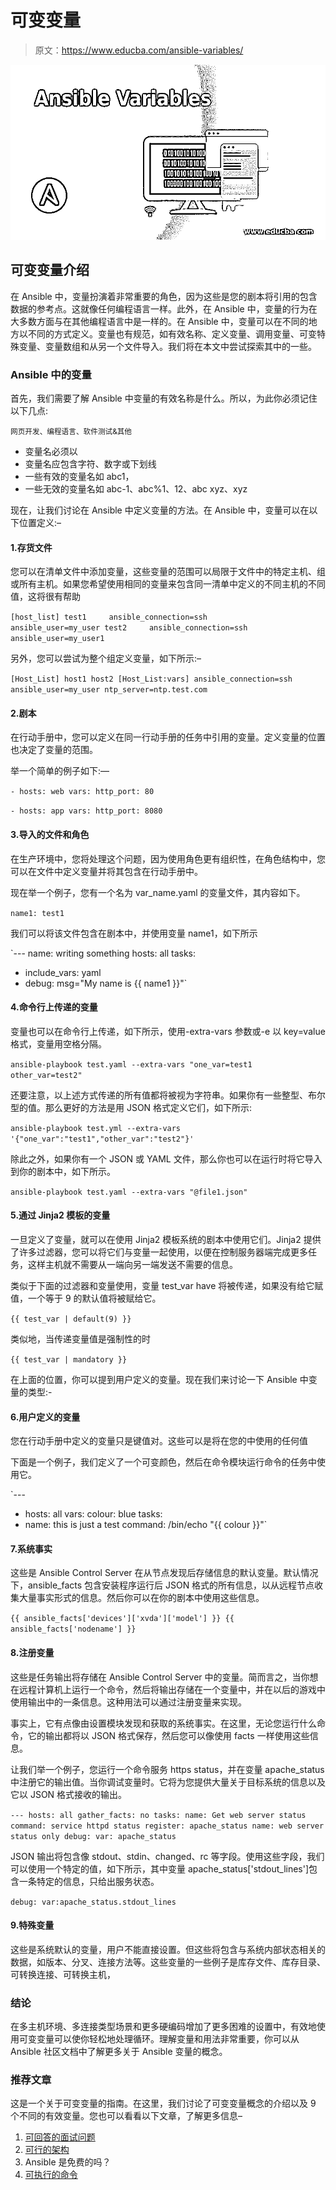 # 可变变量

> 原文：<https://www.educba.com/ansible-variables/>

![Ansible Variables](img/cb89816f6163623b43b1b8b191195232.png)



## 可变变量介绍

在 Ansible 中，变量扮演着非常重要的角色，因为这些是您的剧本将引用的包含数据的参考点。这就像任何编程语言一样。此外，在 Ansible 中，变量的行为在大多数方面与在其他编程语言中是一样的。在 Ansible 中，变量可以在不同的地方以不同的方式定义。变量也有规范，如有效名称、定义变量、调用变量、可变特殊变量、变量数组和从另一个文件导入。我们将在本文中尝试探索其中的一些。

### Ansible 中的变量

首先，我们需要了解 Ansible 中变量的有效名称是什么。所以，为此你必须记住以下几点:

<small>网页开发、编程语言、软件测试&其他</small>

*   变量名必须以
*   变量名应包含字符、数字或下划线
*   一些有效的变量名如 abc1，
*   一些无效的变量名如 abc-1、abc%1、12、abc xyz、xyz

现在，让我们讨论在 Ansible 中定义变量的方法。在 Ansible 中，变量可以在以下位置定义:–

#### 1.存货文件

您可以在清单文件中添加变量，这些变量的范围可以局限于文件中的特定主机、组或所有主机。如果您希望使用相同的变量来包含同一清单中定义的不同主机的不同值，这将很有帮助

`[host_list] test1     ansible_connection=ssh        ansible_user=my_user
test2     ansible_connection=ssh        ansible_user=my_user1`

另外，您可以尝试为整个组定义变量，如下所示:–

`[Host_List] host1
host2
[Host_List:vars] ansible_connection=ssh
ansible_user=my_user
ntp_server=ntp.test.com`

#### 2.剧本

在行动手册中，您可以定义在同一行动手册的任务中引用的变量。定义变量的位置也决定了变量的范围。

举一个简单的例子如下:—

`- hosts: web
vars:
http_port: 80`

`- hosts: app
vars:
http_port: 8080`

#### 3.导入的文件和角色

在生产环境中，您将处理这个问题，因为使用角色更有组织性，在角色结构中，您可以在文件中定义变量并将其包含在行动手册中。

现在举一个例子，您有一个名为 var_name.yaml 的变量文件，其内容如下。

`name1: test1`

我们可以将该文件包含在剧本中，并使用变量 name1，如下所示

`---
name: writing something
hosts: all
tasks:
- include_vars: yaml
- debug: msg="My name is {{ name1 }}"`

#### 4.命令行上传递的变量

变量也可以在命令行上传递，如下所示，使用-extra-vars 参数或-e 以 key=value 格式，变量用空格分隔。

`ansible-playbook test.yaml --extra-vars "one_var=test1 other_var=test2"`

还要注意，以上述方式传递的所有值都将被视为字符串。如果你有一些整型、布尔型的值。那么更好的方法是用 JSON 格式定义它们，如下所示:

`ansible-playbook test.yml --extra-vars '{"one_var":"test1","other_var":"test2"}'`

除此之外，如果你有一个 JSON 或 YAML 文件，那么你也可以在运行时将它导入到你的剧本中，如下所示。

`ansible-playbook test.yaml --extra-vars "@file1.json"`

#### 5.通过 Jinja2 模板的变量

一旦定义了变量，就可以在使用 Jinja2 模板系统的剧本中使用它们。Jinja2 提供了许多过滤器，您可以将它们与变量一起使用，以便在控制服务器端完成更多任务，这样主机就不需要从一端向另一端发送不需要的信息。

类似于下面的过滤器和变量使用，变量 test_var have 将被传递，如果没有给它赋值，一个等于 9 的默认值将被赋给它。

`{{ test_var | default(9) }}`

类似地，当传递变量值是强制性的时

`{{ test_var | mandatory }}`

在上面的位置，你可以提到用户定义的变量。现在我们来讨论一下 Ansible 中变量的类型:-

#### 6.用户定义的变量

您在行动手册中定义的变量只是键值对。这些可以是将在您的中使用的任何值

下面是一个例子，我们定义了一个可变颜色，然后在命令模块运行命令的任务中使用它。

`---
- hosts: all
vars:
colour: blue
tasks:
- name: this is just a test
command: /bin/echo "{{ colour }}"`

#### 7.系统事实

这些是 Ansible Control Server 在从节点发现后存储信息的默认变量。默认情况下，ansible_facts 包含安装程序运行后 JSON 格式的所有信息，以从远程节点收集大量事实形式的信息。然后你可以在你的剧本中使用这些信息。

`{{ ansible_facts['devices']['xvda']['model'] }}
{{ ansible_facts['nodename'] }}`

#### 8.注册变量

这些是任务输出将存储在 Ansible Control Server 中的变量。简而言之，当你想在远程计算机上运行一个命令，然后将输出存储在一个变量中，并在以后的游戏中使用输出中的一条信息。这种用法可以通过注册变量来实现。

事实上，它有点像由设置模块发现和获取的系统事实。在这里，无论您运行什么命令，它的输出都将以 JSON 格式保存，然后您可以像使用 facts 一样使用这些信息。

让我们举一个例子，您运行一个命令服务 https status，并在变量 apache_status 中注册它的输出值。当你调试变量时。它将为您提供大量关于目标系统的信息以及它以 JSON 格式接收的输出。

`---
hosts: all
gather_facts: no
tasks:
name: Get web server status
command: service httpd status
register: apache_status
name: web server status only
debug:
var: apache_status`

JSON 输出将包含像 stdout、stdin、changed、rc 等字段。使用这些字段，我们可以使用一个特定的值，如下所示，其中变量 apache_status['stdout_lines']包含一条特定的信息，只给出服务状态。

`debug:
var:apache_status.stdout_lines`

#### 9.特殊变量

这些是系统默认的变量，用户不能直接设置。但这些将包含与系统内部状态相关的数据，如版本、分叉、连接方法等。这些变量的一些例子是库存文件、库存目录、可转换连接、可转换主机，

### 结论

在多主机环境、多连接类型场景和更多硬编码增加了更多困难的设置中，有效地使用可变变量可以使你轻松地处理循环。理解变量和用法非常重要，你可以从 Ansible 社区文档中了解更多关于 Ansible 变量的概念。

### 推荐文章

这是一个关于可变变量的指南。在这里，我们讨论了可变变量概念的介绍以及 9 个不同的有效变量。您也可以看看以下文章，了解更多信息–

1.  [可回答的面试问题](https://www.educba.com/ansible-interview-questions/)
2.  [可行的架构](https://www.educba.com/ansible-architecture/)
3.  Ansible 是免费的吗？
4.  [可执行的命令](https://www.educba.com/ansible-commands/)





